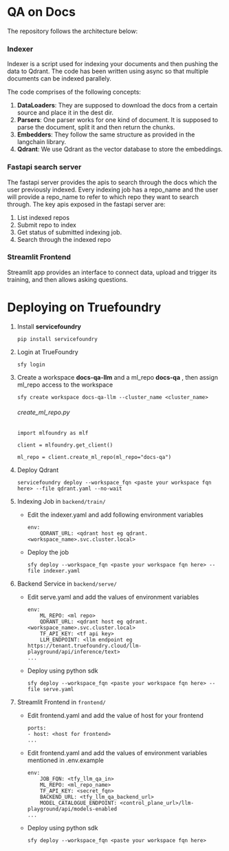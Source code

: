 # QA on Docs

The repository follows the architecture below:

### Indexer
Indexer is a script used for indexing your documents and then pushing the data to Qdrant. The code has been written using async so that multiple documents can be indexed parallely. 

The code comprises of the following concepts:

1. **DataLoaders**: They are supposed to download the docs from a certain source and place it in the dest dir.
2. **Parsers**: One parser works for one kind of document. It is supposed to parse the document, split it and then return the chunks.
3. **Embedders**: They follow the same structure as provided in the langchain library.
4. **Qdrant**: We use Qdrant as the vector database to store the embeddings.

### Fastapi search server

The fastapi server provides the apis to search through the docs which the user previously indexed. Every indexing job has a repo_name and the user will provide a repo_name to refer to which repo they want to search through. The key apis exposed in the fastapi server are:

1. List indexed repos
2. Submit repo to index
3. Get status of submitted indexing job.
4. Search through the indexed repo

### Streamlit Frontend

Streamlit app provides an interface to connect data, upload and trigger its training, and then allows asking questions.

# Deploying on Truefoundry

1. Install **servicefoundry**
    ```
   pip install servicefoundry
    ```

3. Login at TrueFoundry
    ```
   sfy login
    ```

5. Create a workspace **docs-qa-llm** and a ml_repo **docs-qa** , then assign ml_repo access to the workspace
    
    ```
   sfy create workspace docs-qa-llm --cluster_name <cluster_name>
    ```
    
    ###### create_ml_repo.py
    ```
    import mlfoundry as mlf

    client = mlfoundry.get_client()

    ml_repo = client.create_ml_repo(ml_repo="docs-qa")
    ```


2. Deploy Qdrant
    
    ```
   servicefoundry deploy --workspace_fqn <paste your workspace fqn here> --file qdrant.yaml --no-wait
    ```

4. Indexing Job in `backend/train/`

    * Edit the indexer.yaml and add following environment variables
        
        ```
        env:
            QDRANT_URL: <qdrant host eg qdrant.<workspace_name>.svc.cluster.local>
        ```

    * Deploy the job
        
        ```
      sfy deploy --workspace_fqn <paste your workspace fqn here> --file indexer.yaml
        ```


5. Backend Service in `backend/serve/`

    * Edit serve.yaml and add the values of environment variables
        
        ```
        env:
            ML_REPO: <ml repo>
            QDRANT_URL: <qdrant host eg qdrant.<workspace_name>.svc.cluster.local>
            TF_API_KEY: <tf api key>
            LLM_ENDPOINT: <llm endpoint eg https://tenant.truefoundry.cloud/llm-playground/api/inference/text>
        ...
        ```

    * Deploy using python sdk
    
        ```
      sfy deploy --workspace_fqn <paste your workspace fqn here> --file serve.yaml
        ```

6. Streamlit Frontend in `frontend/`

    * Edit frontend.yaml and add the value of host for your frontend

        ```
        ports:
        - host: <host for frontend>
        ...
        ```

    * Edit frontend.yaml and add the values of environment variables mentioned in .env.example
        
        ```
        env:
            JOB_FQN: <tfy_llm_qa_in>
            ML_REPO: <ml_repo_name>
            TF_API_KEY: <secret_fqn>
            BACKEND_URL: <tfy_llm_qa_backend_url>
            MODEL_CATALOGUE_ENDPOINT: <control_plane_url>/llm-playground/api/models-enabled
        ...
        ```

    *  Deploy using python sdk
        
        ```
       sfy deploy --workspace_fqn <paste your workspace fqn here>
        ```
